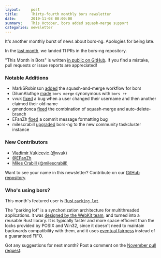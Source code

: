 ```yaml
---
layout:     post
title:      Thirty-fourth monthly bors newsletter
date:       2019-11-08 00:00:00
summary:    This October, bors added squash-merge support
categories: newsletter
---
```


It's another monthly burst of news about bors-ng. Apologies for being late.

In the [last month](https://github.com/bors-ng/bors-ng/pulls?utf8=%E2%9C%93&q=is%3Apr%20is%3Amerged%20closed%3A2019-10-01..2019-10-30),
we landed 11 PRs in the bors-ng repository.

"This Month in Bors" is written [in public on GitHub][GitHub for TMiB].
If you find a mistake, pull requests or issue reports are appreciated!

[GitHub for TMiB]: https://github.com/bors-ng/bors-ng.github.io


### Notable Additions

* MarkSRobinson [added](https://github.com/bors-ng/bors-ng/pull/718) the squash-and-merge workflow for bors
* DilumAluthge [made](https://github.com/bors-ng/bors-ng/pull/746) `bors merge` synonymous with `bors r+`
* vvuk [fixed](https://github.com/bors-ng/bors-ng/pull/770) a bug when a user changed their username and then another claimed their old name
* gmendonca [fixed](https://github.com/bors-ng/bors-ng/pull/778) the combination of squash-merge and auto-delete-branch
* EFanZh [fixed](https://github.com/bors-ng/bors-ng/pull/779) a commit message formatting bug
* milescrabill [upgraded](https://github.com/bors-ng/bors-ng/pull/780) bors-ng to the new community taskcluster instance


### New Contributors

* [Vladimir Vukicevic (@vvuk)](https://github.com/vvuk)
* [@EFanZh](https://github.com/EFanZh)
* [Miles Crabill (@milescrabill)](https://github.com/milescrabill)

Want to see your name in this newsletter? Contribute on our [GitHub repository](https://github.com/bors-ng/bors-ng).


### Who's using bors?

This month's featured user is [Rust `parking_lot`](https://github.com/Amanieu/parking_lot).

The "parking lot" is a synchonization architecture for multithreaded applications. It was [designed by the WebKit team](https://webkit.org/blog/6161/locking-in-webkit/), and turned into a reusable Rust library. It is typically faster and more space efficient than the locks provided by POSIX and Win32, since it doesn't need to maintain backwards compatibility with them, and it uses [eventual fairness](https://trac.webkit.org/changeset/203350/webkit) instead of a guaranteed FIFO.

Got any suggestions for next month?
Post a comment on the [November pull request](https://github.com/bors-ng/bors-ng.github.io/pull/95).
